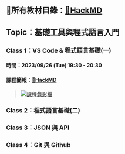 ## 📢所有教材目錄：[🔗HackMD](https://hackmd.io/@GDSC-NYUST/rJKqKU1gp)

## Topic：基礎工具與程式語言入門

### Class 1：VS Code & 程式語言基礎(一)

#### 時間：2023/09/26 (Tue) 19:30 - 20:30
#### 課程簡報：[🔗HackMD](https://hackmd.io/@Charles5277/S1b9YVmya)

> [![課程錄影檔](https://img.youtube.com/vi/tCcrGuVVW3o/0.jpg)](https://youtu.be/tCcrGuVVW3o)


### Class 2：程式語言基礎(二)
### Class 3：JSON 與 API
### Class 4：Git 與 Github


